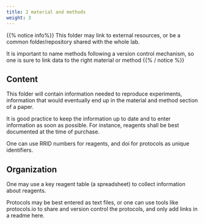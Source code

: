 ```yaml
---
title: 2 material and methods
weight: 3
---
```


{{% notice info%}}
This folder may link to external resources, or be a common folder/repository shared with the whole lab.

It is important to name methods following a version control mechanism, so one is sure to link data to the right material or method
{{% / notice %}}

## Content

This folder will contain information needed to reproduce experiments,
information that would eventually end up in the material and method section of a paper.

It is good practice to keep the information up to date and to enter information as soon as possible.
For instance, reagents shall be best documented at the time of purchase.

One can use RRID numbers for reagents, and doi for protocols as unique identifiers.

## Organization

One may use a key reagent table (a spreadsheet) to collect information about reagents.

Protocols may be best entered as text files, or one can use tools like protocols.io to share and version control the protocols,
and only add links in a readme here.
